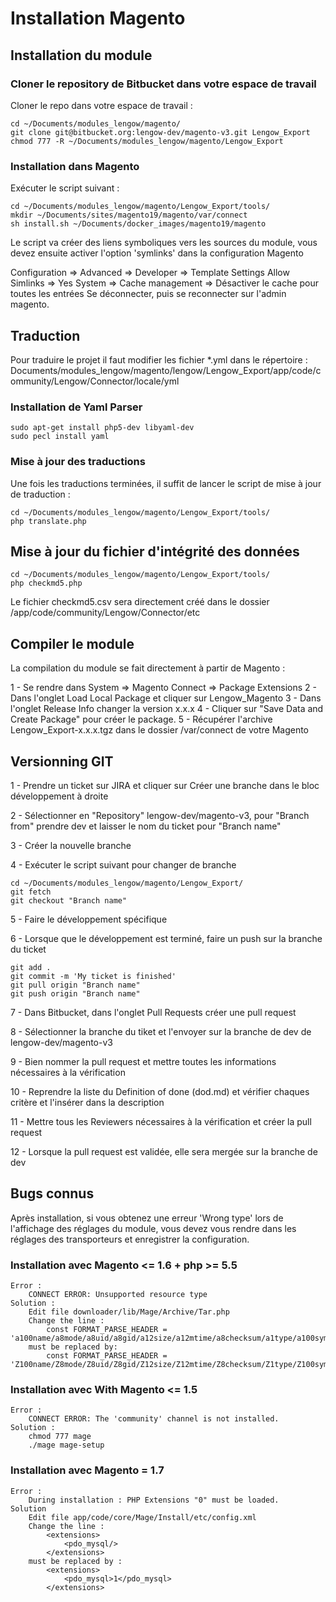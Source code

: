 # Installation Magento #

## Installation du module ##

### Cloner le repository de Bitbucket dans votre espace de travail ###

Cloner le repo dans votre espace de travail :

    cd ~/Documents/modules_lengow/magento/
    git clone git@bitbucket.org:lengow-dev/magento-v3.git Lengow_Export
    chmod 777 -R ~/Documents/modules_lengow/magento/Lengow_Export

### Installation dans Magento ###

Exécuter le script suivant :

    cd ~/Documents/modules_lengow/magento/Lengow_Export/tools/
    mkdir ~/Documents/sites/magento19/magento/var/connect
    sh install.sh ~/Documents/docker_images/magento19/magento

Le script va créer des liens symboliques vers les sources du module, vous devez ensuite activer l'option 'symlinks' dans la configuration Magento 

Configuration => Advanced => Developer => Template Settings Allow Simlinks => Yes
System => Cache management => Désactiver le cache pour toutes les entrées
Se déconnecter, puis se reconnecter sur l'admin magento.

## Traduction ##

Pour traduire le projet il faut modifier les fichier *.yml dans le répertoire : Documents/modules_lengow/magento/lengow/Lengow_Export/app/code/community/Lengow/Connector/locale/yml

### Installation de Yaml Parser ###

    sudo apt-get install php5-dev libyaml-dev
    sudo pecl install yaml

### Mise à jour des traductions ###

Une fois les traductions terminées, il suffit de lancer le script de mise à jour de traduction :

    cd ~/Documents/modules_lengow/magento/Lengow_Export/tools/
    php translate.php

## Mise à jour du fichier d'intégrité des données ##

    cd ~/Documents/modules_lengow/magento/Lengow_Export/tools/
    php checkmd5.php

Le fichier checkmd5.csv sera directement créé dans le dossier /app/code/community/Lengow/Connector/etc

## Compiler le module ##

La compilation du module se fait directement à partir de Magento :

1 - Se rendre dans System => Magento Connect => Package Extensions
2 - Dans l'onglet Load Local Package et cliquer sur Lengow_Magento
3 - Dans l'onglet Release Info changer la version x.x.x
4 - Cliquer sur "Save Data and Create Package" pour créer le package.
5 - Récupérer l'archive Lengow_Export-x.x.x.tgz dans le dossier /var/connect de votre Magento


## Versionning GIT ##

1 - Prendre un ticket sur JIRA et cliquer sur Créer une branche dans le bloc développement à droite

2 - Sélectionner en "Repository" lengow-dev/magento-v3, pour "Branch from" prendre dev et laisser le nom du ticket pour "Branch name"

3 - Créer la nouvelle branche

4 - Exécuter le script suivant pour changer de branche 

    cd ~/Documents/modules_lengow/magento/Lengow_Export/
    git fetch
    git checkout "Branch name"

5 - Faire le développement spécifique

6 - Lorsque que le développement est terminé, faire un push sur la branche du ticket

    git add .
    git commit -m 'My ticket is finished'
    git pull origin "Branch name"
    git push origin "Branch name"

7 - Dans Bitbucket, dans l'onglet Pull Requests créer une pull request

8 - Sélectionner la branche du tiket et l'envoyer sur la branche de dev de lengow-dev/magento-v3

9 - Bien nommer la pull request et mettre toutes les informations nécessaires à la vérification

10 - Reprendre la liste du Definition of done (dod.md) et vérifier chaques critère et l'insérer dans la description

11 - Mettre tous les Reviewers nécessaires à la vérification et créer la pull request

12 - Lorsque la pull request est validée, elle sera mergée sur la branche de dev

## Bugs connus ##

Après installation, si vous obtenez une erreur 'Wrong type' lors de l'affichage des réglages du module, vous devez vous rendre dans les réglages des transporteurs et enregistrer la configuration.

### Installation avec Magento <= 1.6 + php >= 5.5 ###

    Error :
        CONNECT ERROR: Unsupported resource type
    Solution :
        Edit file downloader/lib/Mage/Archive/Tar.php
        Change the line :
            const FORMAT_PARSE_HEADER = 'a100name/a8mode/a8uid/a8gid/a12size/a12mtime/a8checksum/a1type/a100symlink/a6magic/a2version/a32uname/a32gname/a8devmajor/a8devminor/a155prefix/a12closer';
        must be replaced by:
            const FORMAT_PARSE_HEADER = 'Z100name/Z8mode/Z8uid/Z8gid/Z12size/Z12mtime/Z8checksum/Z1type/Z100symlink/Z6magic/Z2version/Z32uname/Z32gname/Z8devmajor/Z8devminor/Z155prefix/Z12closer';
            
### Installation avec With Magento <= 1.5 ###

    Error :
        CONNECT ERROR: The 'community' channel is not installed.
    Solution :
        chmod 777 mage
        ./mage mage-setup
        
### Installation avec Magento = 1.7 ###

    Error :
        During installation : PHP Extensions "0" must be loaded.
    Solution
        Edit file app/code/core/Mage/Install/etc/config.xml
        Change the line :
            <extensions>
                <pdo_mysql/>
            </extensions>
        must be replaced by :
            <extensions>
                <pdo_mysql>1</pdo_mysql>
            </extensions>